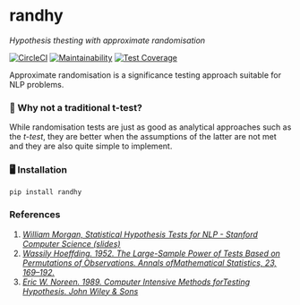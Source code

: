 # randhy
_Hypothesis thesting with approximate randomisation_


[![CircleCI](https://circleci.com/gh/savkov/randhy.svg?style=svg&circle-token=ff0102ad2d043f5548279e8f48a5fcde2297978b)](https://circleci.com/gh/savkov/randhy)
[![Maintainability](https://api.codeclimate.com/v1/badges/c21544109986302622de/maintainability)](https://codeclimate.com/github/savkov/randhy/maintainability)
[![Test Coverage](https://api.codeclimate.com/v1/badges/c21544109986302622de/test_coverage)](https://codeclimate.com/github/savkov/randhy/test_coverage)

Approximate randomisation is a significance testing approach suitable for NLP
problems.

### 🤔 Why not a traditional t-test?

While randomisation tests are just as good as analytical approaches such as the 
_t-test_, they are better when the assumptions of the latter are not met and
they are also quite simple to implement.

### 🖥️ Installation

```bash
pip install randhy
```

### References

1. _[William Morgan, Statistical Hypothesis Tests for NLP - Stanford Computer Science (slides)](https://cs.stanford.edu/people/wmorgan/sigtest.pdf)_
2. _[Wassily Hoeffding. 1952. The Large-Sample Power of Tests Based on Permutations of Observations. Annals ofMathematical Statistics, 23, 169–192.](https://www.jstor.org/stable/2958014?seq=1#page_scan_tab_contents)_
3. _[Eric W. Noreen. 1989. Computer Intensive Methods forTesting Hypothesis. John Wiley & Sons](https://www.amazon.co.uk/Computer-Intensive-Methods-Testing-Hypotheses-Introduction/dp/0471611360)_
